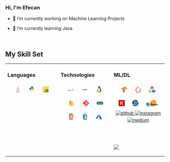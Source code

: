 <div align="center">
</div>  
  

### <div>Hi, I'm Efecan</div>  
  

- 🔭 I’m currently working on Machine Learning Projects
  

- 🌱 I’m currently learning Java
  
<br/>  


## My Skill Set  
<table><tr><td valign="top" width="33%">



### Languages  
<div align="center">  
<a href="https://www.java.com/" target="_blank"><img style="margin: 10px" src="images/java.svg" alt="Java" height="20" /></a>  
<a href="https://www.python.org/" target="_blank"><img style="margin: 10px" src="images/python.svg" alt="Python" height="20" /></a>  
<a href="https://www.javascript.com/" target="_blank"><img style="margin: 10px" src="images/js.svg" alt="JavaScript" height="20" /></a>  
</div>

</td><td valign="top" width="33%">



### Technologies  
<div align="center">  
<a href="https://www.mysql.com/" target="_blank"><img style="margin: 10px" src="images/mysql.svg" alt="MySQL" height="20" /></a>  
<a href="https://nodejs.org/" target="_blank"><img style="margin: 10px" src="images/nodejs.svg" alt="Node.js" height="20" /></a>  
<a href="https://www.linux.org/" target="_blank"><img style="margin: 10px" src="images/linux.svg" alt="Linux" height="20" /></a>  
<a href="https://firebase.google.com/" target="_blank"><img style="margin: 10px" src="images/firebase.png" alt="Firebase" height="20" /></a>  
<a href="https://github.com/" target="_blank"><img style="margin: 10px" src="images/git.svg" alt="Git" height="20" /></a>  
<a href="https://www.djangoproject.com/" target="_blank"><img style="margin: 10px" src="images/django.svg" alt="Django" height="20" /></a>  
<a href="https://en.wikipedia.org/wiki/HTML5" target="_blank"><img style="margin: 10px" src="images/html.svg" alt="HTML5" height="20" /></a>  
<a href="https://www.w3schools.com/css/" target="_blank"><img style="margin: 10px" src="images/css.svg" alt="CSS3" height="20" /></a>  
<a href="https://azure.microsoft.com/en-in/" target="_blank"><img style="margin: 10px" src="images/azure.svg" alt="Azure" height="20" /></a>  
</div>

</td><td valign="top" width="33%">



### ML/DL  
<div align="center">  
<a href="https://www.tensorflow.org/" target="_blank"><img style="margin: 10px" src="images/tensorflow.svg" alt="TensorFlow" height="20" /></a>  
<a href="https://pytorch.org/" target="_blank"><img style="margin: 10px" src="images/keras.svg" alt="pytorch" height="20" /></a>  
<a href="https://opencv.org/" target="_blank"><img style="margin: 10px" src="images/opencv.svg" alt="OpenCV" height="20" /></a>  
<a href="https://keras.io/" target="_blank"><img style="margin: 10px" src="images/keras.png" alt="Keras" height="20" /></a>  
<a href="https://scipy.org/" target="_blank"><img style="margin: 10px" src="images/1200px-SCIPY_2.svg.png" alt="Scipy" height="20" /></a>  
  <a href="https://scikit-learn.org/stable/" target="_blank"><img style="margin: 10px" src="images/sci.png" alt="Scikit" height="20" /></a>  

<a href="https://github.com/efecanxrd" target="_blank">
<img src=https://img.shields.io/badge/github-%2324292e.svg?&style=for-the-badge&logo=github&logoColor=white alt=github style="margin-bottom: 5px;" />
</a>
<a href="https://instagram.com/efecanxrd" target="_blank">
<img src=https://img.shields.io/badge/instagram-%23000000.svg?&style=for-the-badge&logo=instagram&logoColor=white alt=instagram style="margin-bottom: 5px;" />
</a>
<a href="https://efecanxrd.medium.com" target="_blank">
<img src=https://img.shields.io/badge/medium-%23292929.svg?&style=for-the-badge&logo=medium&logoColor=white alt=medium style="margin-bottom: 5px;" />
</a>  
</div>  
  

<br/>  



## 
  

<br/>  



<div align="left">
<img src="https://komarev.com/ghpvc/?username=efecanxrd&&style=flat-square" align="left" />
</div>  
  

<br/>  

<div align="center"></div>
<br />

